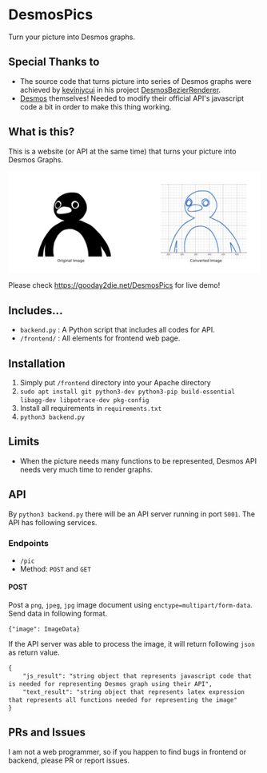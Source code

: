 
# DesmosPics
Turn your picture into Desmos graphs.

## Special Thanks to
- The source code that turns picture into series of Desmos graphs were achieved by [kevinjycui](https://github.com/kevinjycui) in his project [DesmosBezierRenderer](https://github.com/kevinjycui/DesmosBezierRenderer).
- [Desmos](https://desmos.com/) themselves! Needed to modify their official API's javascript code a bit in order to make this thing working.

## What is this?
This is a website (or API at the same time) that turns your picture into Desmos Graphs. 

![enter image description here](https://raw.githubusercontent.com/gooday2die/DesmosPic/main/frontend/intro.png)

Please check https://gooday2die.net/DesmosPics for live demo!

## Includes...
- `backend.py` : A Python script that includes all codes for API. 
- `/frontend/` : All elements for frontend web page.

## Installation
1. Simply put  `/frontend` directory into your Apache directory
2. `sudo apt install git python3-dev python3-pip build-essential libagg-dev libpotrace-dev pkg-config`
3. Install all requirements in `requirements.txt`
4. `python3 backend.py`

## Limits
- When the picture needs many functions to be represented, Desmos API needs very much time to render graphs.

## API
By `python3 backend.py` there will be an API server running in port `5001`. The API has following services.

### Endpoints
- `/pic`
- Method: `POST` and `GET`

#### POST
Post a `png`, `jpeg`, `jpg` image document using `enctype=multipart/form-data`. Send data in following format.
```
{"image": ImageData}
```
If the API server was able to process the image, it will return following `json` as return value.
```
{
	"js_result": "string object that represents javascript code that is needed for representing Desmos graph using their API",
	"text_result": "string object that represents latex expression that represents all functions needed for representing the image"
}
```


## PRs and Issues
I am not a web programmer, so if you happen to find bugs in frontend or backend, please PR or report issues. 
